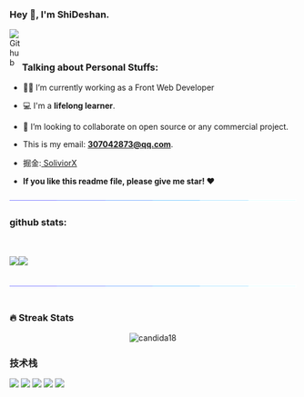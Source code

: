 ### Hey 👋, I'm ShiDeshan.

<a href="https://github.com/SoliviorX/">
  <img align="left" alt="Github" width="22px" src="https://cdn.jsdelivr.net/npm/simple-icons@v3/icons/github.svg" />
</a>

<br />
<br />


### **Talking about Personal Stuffs:**

- 👨‍🏛 I’m currently working as a Front Web Developer
- 💻 I'm a **lifelong learner**.
- 🌱 I’m looking to collaborate on open source or any commercial project.
- This is my email: **307042873@qq.com**.
- 掘金:<a href="https://juejin.cn/user/448256474886893"> SoliviorX </a>

- **If you like this readme file, please give me star! ❤️**

<p  align="center">
<img src="https://github.com/hhpr98/hhpr98/blob/main/gif/barloading.gif"> 
                  
<br>

### **github stats:**
  
<h1>
    <a href="">
        <img align="" height="137px" src="https://github-readme-stats.vercel.app/api?username=SoliviorX&PAT_1&hide_title=true&hide_border=true&show_icons=true&include_all_commits=true&line_height=21&bg_color=0,EC6C6C,FFD479,FFFC79,73FA79&theme=graywhite&locale=cn" /><img align="" height="137px" src="https://github-readme-stats.vercel.app/api/top-langs/?username=Shideshanxx&PAT_1&hide_title=true&hide_border=true&layout=compact&bg_color=0,73FA79,73FDFF,D783FF&theme=graywhite&locale=cn" />
    </a>
</h1>


<img src="https://github.com/hhpr98/hhpr98/blob/main/gif/barloading.gif"> 
<br></br>
  
### 🔥 Streak Stats
<p align="center"><img src="https://github-readme-streak-stats.herokuapp.com/?user=SoliviorX&theme=algolia" alt="candida18"  /></p>

### 技术栈

<code><img src="https://img.shields.io/badge/javascript%20-%23323330.svg?&style=for-the-badge&logo=javascript&logoColor=%23F7DF1E"></code>
<code><img src="https://img.shields.io/badge/typescript-%23007ACC.svg?style=for-the-badge&logo=typescript&logoColor=white"/></code>
<code><img src="https://img.shields.io/badge/vuejs-%2335495e.svg?style=for-the-badge&logo=vuedotjs&logoColor=%234FC08D"/></code>
<code><img src="https://img.shields.io/badge/react-%2320232a.svg?style=for-the-badge&logo=react&logoColor=%2361DAFB"/></code>
<code><img src="https://img.shields.io/badge/node.js-6DA55F?style=for-the-badge&logo=node.js&logoColor=white"/></code>
